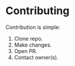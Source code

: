 # Contributing

Contribution is simple:

1. Clone repo.
2. Make changes.
3. Open PR.
4. Contact owner(s).
